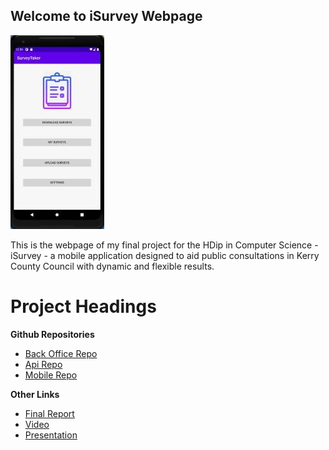 ## Welcome to iSurvey Webpage


 ![Image](https://github.com/jmccannbarrow/iSurveywebpage/blob/gh-pages/Capturenewa.jpg)

This is the webpage of my final project for the HDip in Computer Science - iSurvey - a mobile application designed to aid public consultations in Kerry County Council with dynamic and flexible results.

# Project Headings

  **Github Repositories**
 - [Back Office Repo](https://github.com/jmccannbarrow/iSurveybackoffice)
 - [Api Repo](https://github.com/jmccannbarrow/isurveyapi)
 - [Mobile Repo](https://github.com/jmccannbarrow/isurveymobileapplication)

 **Other Links**
  - [Final Report](https://github.com/jmccannbarrow/iSurveywebpage/blob/gh-pages/finalreport.pdf)
  - [Video](https://www.youtube.com/watch?v=ZQMRzozTHyU&feature=youtu.be)
  - [Presentation](https://github.com/jmccannbarrow/iSurveywebpage/blob/gh-pages/iSurvey.pptx)



